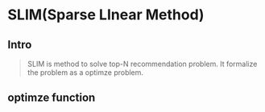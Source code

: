 # SLIM(Sparse LInear Method)
## Intro
> SLIM is method to solve top-N recommendation problem. It formalize the problem as a optimze problem.
## optimze function
